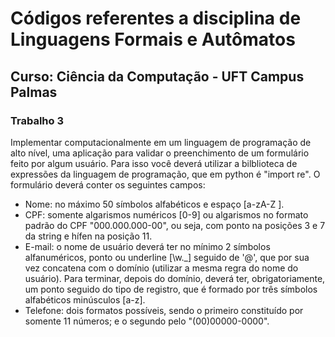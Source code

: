 # Códigos referentes a disciplina de Linguagens Formais e Autômatos
## Curso: Ciência da Computação - UFT Campus Palmas
### Trabalho 3
Implementar computacionalmente em um linguagem de programação de alto nível, uma aplicação para validar o preenchimento de um formulário feito por algum usuário. Para isso você deverá utilizar a bilblioteca de expressões da linguagem de programação, que em python é "import re". O formulário deverá conter os seguintes campos:

 
- Nome: no máximo 50 símbolos alfabéticos e espaço [a-zA-Z ].
- CPF: somente algarismos numéricos [0-9] ou algarismos no formato padrão do CPF "000.000.000-00", ou seja, com ponto na posições 3 e 7 da string e hífen na posição 11.
- E-mail: o nome de usuário deverá ter no mínimo 2 símbolos alfanuméricos, ponto ou underline [\w\._] seguido de '@', que por sua vez concatena com o domínio (utilizar a mesma regra do nome do usuário). Para terminar, depois do domínio, deverá ter, obrigatoriamente, um ponto seguido do tipo de registro, que é formado por três símbolos alfabéticos minúsculos [a-z].
- Telefone: dois formatos possíveis, sendo o primeiro constituído por somente 11 números; e o segundo pelo "(00)00000-0000".
